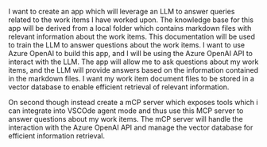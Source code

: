 I want to create an app which will leverage an LLM to answer queries related to the work items I have worked upon. The knowledge base for this app will be derived from a local folder which contains markdown files with relevant information about the work items. This documentation will be used to train the LLM to answer questions about the work items.
I want to use Azure OpenAI to build this app, and I will be using the Azure OpenAI API to interact with the LLM. The app will allow me to ask questions about my work items, and the LLM will provide answers based on the information contained in the markdown files.
I want my work item document files to be stored in a vector database to enable efficient retrieval of relevant information.

On second though instead create a mCP server which exposes tools which i can integrate into VSCOde agent mode and thus use this MCP server to answer questions about my work items. The mCP server will handle the interaction with the Azure OpenAI API and manage the vector database for efficient information retrieval.

